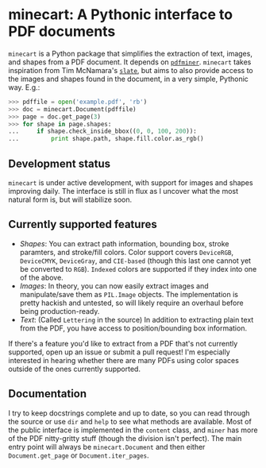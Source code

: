 
minecart: A Pythonic interface to PDF documents
===============================================


`minecart` is a Python package that simplifies the extraction of text,
images, and shapes from a PDF document. It depends on
[`pdfminer`](https://github.com/euske/pdfminer). `minecart` takes
inspiration from Tim McNamara's
[`slate`](https://github.com/timClicks/slate), but aims to also
provide access to the images and shapes found in the document, in a
very simple, Pythonic way. E.g.:

```python
>>> pdffile = open('example.pdf', 'rb')
>>> doc = minecart.Document(pdffile)
>>> page = doc.get_page(3)
>>> for shape in page.shapes:
...     if shape.check_inside_bbox((0, 0, 100, 200)):
...         print shape.path, shape.fill.color.as_rgb()
```

Development status
---------------------

`minecart` is under active development, with support for images and
shapes improving daily. The interface is still in flux as I uncover
what the most natural form is, but will stabilize soon.

Currently supported features
------------------------------

* *Shapes*: You can extract path information, bounding box, stroke
  paramters, and stroke/fill colors. Color support covers `DeviceRGB`,
  `DeviceCMYK`, `DeviceGray`, and `CIE-based` (though this last one
  cannot yet be converted to `RGB`). `Indexed` colors are supported if
  they index into one of the above.
* *Images*: In theory, you can now easily extract images and
  manipulate/save them as `PIL.Image` objects. The implementation is
  pretty hackish and untested, so will likely require an overhaul
  before being production-ready.
* *Text*: (Called `Lettering` in the source) In addition to extracting
  plain text from the PDF, you have access to position/bounding box
  information.

If there's a feature you'd like to extract from a PDF that's not
currently supported, open up an issue or submit a pull request! I'm
especially interested in hearing whether there are many PDFs using
color spaces outside of the ones currently supported.


Documentation
-----------------

I try to keep docstrings complete and up to date, so you can read
through the source or use `dir` and `help` to see what methods are
available. Most of the public interface is implemented in the
`content` class, and `miner` has more of the PDF nitty-gritty stuff
(though the division isn't perfect). The main entry point will always
be `minecart.Document` and then either `Document.get_page` or
`Document.iter_pages`.
